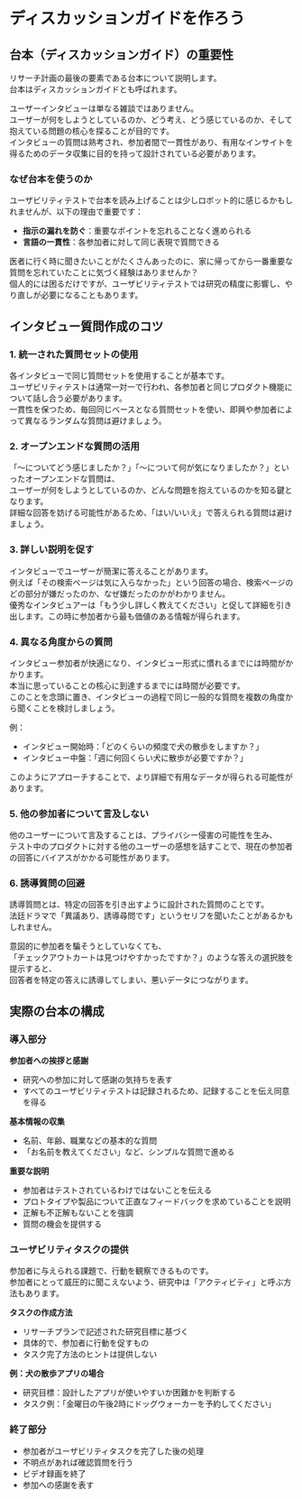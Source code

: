 # ディスカッションガイドを作ろう

## 台本（ディスカッションガイド）の重要性

リサーチ計画の最後の要素である台本について説明します。  
台本はディスカッションガイドとも呼ばれます。

ユーザーインタビューは単なる雑談ではありません。  
ユーザーが何をしようとしているのか、どう考え、どう感じているのか、そして抱えている問題の核心を探ることが目的です。  
インタビューの質問は熟考され、参加者間で一貫性があり、有用なインサイトを得るためのデータ収集に目的を持って設計されている必要があります。

### なぜ台本を使うのか

ユーザビリティテストで台本を読み上げることは少しロボット的に感じるかもしれませんが、以下の理由で重要です：

- **指示の漏れを防ぐ**：重要なポイントを忘れることなく進められる
- **言語の一貫性**：各参加者に対して同じ表現で質問できる

医者に行く時に聞きたいことがたくさんあったのに、家に帰ってから一番重要な質問を忘れていたことに気づく経験はありませんか？  
個人的には困るだけですが、ユーザビリティテストでは研究の精度に影響し、やり直しが必要になることもあります。

## インタビュー質問作成のコツ

### 1. 統一された質問セットの使用

各インタビューで同じ質問セットを使用することが基本です。  
ユーザビリティテストは通常一対一で行われ、各参加者と同じプロダクト機能について話し合う必要があります。  
一貫性を保つため、毎回同じベースとなる質問セットを使い、即興や参加者によって異なるランダムな質問は避けましょう。

### 2. オープンエンドな質問の活用

「〜についてどう感じましたか？」「〜について何が気になりましたか？」といったオープンエンドな質問は、  
ユーザーが何をしようとしているのか、どんな問題を抱えているのかを知る鍵となります。  
詳細な回答を妨げる可能性があるため、「はい/いいえ」で答えられる質問は避けましょう。

### 3. 詳しい説明を促す

インタビューでユーザーが簡潔に答えることがあります。  
例えば「その検索ページは気に入らなかった」という回答の場合、検索ページのどの部分が嫌だったのか、なぜ嫌だったのかがわかりません。  
優秀なインタビュアーは「もう少し詳しく教えてください」と促して詳細を引き出します。この時に参加者から最も価値のある情報が得られます。

### 4. 異なる角度からの質問

インタビュー参加者が快適になり、インタビュー形式に慣れるまでには時間がかかります。  
本当に思っていることの核心に到達するまでには時間が必要です。  
このことを念頭に置き、インタビューの過程で同じ一般的な質問を複数の角度から聞くことを検討しましょう。

例：
- インタビュー開始時：「どのくらいの頻度で犬の散歩をしますか？」
- インタビュー中盤：「週に何回くらい犬に散歩が必要ですか？」

このようにアプローチすることで、より詳細で有用なデータが得られる可能性があります。

### 5. 他の参加者について言及しない

他のユーザーについて言及することは、プライバシー侵害の可能性を生み、  
テスト中のプロダクトに対する他のユーザーの感想を話すことで、現在の参加者の回答にバイアスがかかる可能性があります。

### 6. 誘導質問の回避

誘導質問とは、特定の回答を引き出すように設計された質問のことです。  
法廷ドラマで「異議あり、誘導尋問です」というセリフを聞いたことがあるかもしれません。

意図的に参加者を騙そうとしていなくても、  
「チェックアウトカートは見つけやすかったですか？」のような答えの選択肢を提示すると、  
回答者を特定の答えに誘導してしまい、悪いデータにつながります。

## 実際の台本の構成

### 導入部分

**参加者への挨拶と感謝**
- 研究への参加に対して感謝の気持ちを表す
- すべてのユーザビリティテストは記録されるため、記録することを伝え同意を得る

**基本情報の収集**
- 名前、年齢、職業などの基本的な質問
- 「お名前を教えてください」など、シンプルな質問で進める

**重要な説明**
- 参加者はテストされているわけではないことを伝える
- プロトタイプや製品について正直なフィードバックを求めていることを説明
- 正解も不正解もないことを強調
- 質問の機会を提供する

### ユーザビリティタスクの提供

参加者に与えられる課題で、行動を観察できるものです。  
参加者にとって威圧的に聞こえないよう、研究中は「アクティビティ」と呼ぶ方法もあります。

**タスクの作成方法**
- リサーチプランで記述された研究目標に基づく
- 具体的で、参加者に行動を促すもの
- タスク完了方法のヒントは提供しない

**例：犬の散歩アプリの場合**
- 研究目標：設計したアプリが使いやすいか困難かを判断する
- タスク例：「金曜日の午後2時にドッグウォーカーを予約してください」

### 終了部分

- 参加者がユーザビリティタスクを完了した後の処理
- 不明点があれば確認質問を行う
- ビデオ録画を終了
- 参加への感謝を表す
